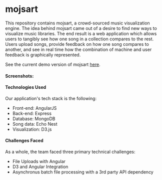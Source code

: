 mojsart
=======

This repository contains mojsart, a crowd-sourced music visualization engine. The idea behind mojsart came out of a desire to find new ways to visualize music libraries. The end result is a web application which allows users to tangibly see how one song in a collection compares to the rest. Users upload songs, provide feedback on how one song compares to another, and see in real time how the combination of machine and user feedback is graphically represented. 

See the current demo version of mojsart [here](https://github.com/mojsart/mojsart). 

#### Screenshots:

#### Technologies Used
Our application's tech stack is the following:
- Front-end: AngularJS
- Back-end: Express
- Database: MongoDB
- Song data: Echo Nest
- Visualization: D3.js

#### Challenges Faced
As a whole, the team faced three primary technical challenges:
- File Uploads with Angular
- D3 and Angular Integration
- Asynchronus batch file processing with a 3rd party API dependency